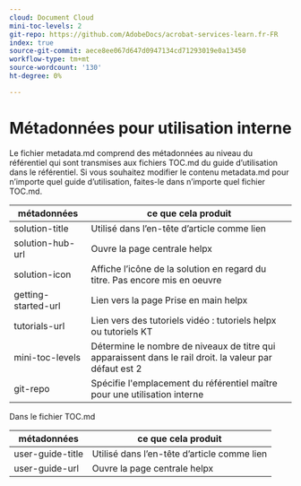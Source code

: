 ```yaml
---
cloud: Document Cloud
mini-toc-levels: 2
git-repo: https://github.com/AdobeDocs/acrobat-services-learn.fr-FR
index: true
source-git-commit: aece8ee067d647d0947134cd71293019e0a13450
workflow-type: tm+mt
source-wordcount: '130'
ht-degree: 0%

---
```



# Métadonnées pour utilisation interne

Le fichier metadata.md comprend des métadonnées au niveau du référentiel qui sont transmises aux fichiers TOC.md du guide d’utilisation dans le référentiel. Si vous souhaitez modifier le contenu metadata.md pour n’importe quel guide d’utilisation, faites-le dans n’importe quel fichier TOC.md.

| métadonnées | ce que cela produit |
|--- |--- |
| solution-title | Utilisé dans l’en-tête d’article comme lien |
| solution-hub-url | Ouvre la page centrale helpx |
| solution-icon | Affiche l’icône de la solution en regard du titre. Pas encore mis en oeuvre |
| getting-started-url | Lien vers la page Prise en main helpx |
| tutorials-url | Lien vers des tutoriels vidéo : tutoriels helpx ou tutoriels KT |
| mini-toc-levels | Détermine le nombre de niveaux de titre qui apparaissent dans le rail droit. la valeur par défaut est 2 |
| git-repo | Spécifie l&#39;emplacement du référentiel maître pour une utilisation interne |

Dans le fichier TOC.md

| métadonnées | ce que cela produit |
|--- |--- |
| user-guide-title | Utilisé dans l’en-tête d’article comme lien |
| user-guide-url | Ouvre la page centrale helpx |
